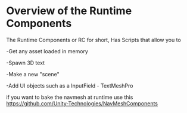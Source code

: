# Overview of the Runtime Components  

The Runtime Components or RC for short, Has Scripts that allow you to 

-Get any asset loaded in memory 

-Spawn 3D text

-Make a new "scene" 

-Add UI objects such as a InputField - TextMeshPro

if you want to bake the navmesh at runtime use this
https://github.com/Unity-Technologies/NavMeshComponents
